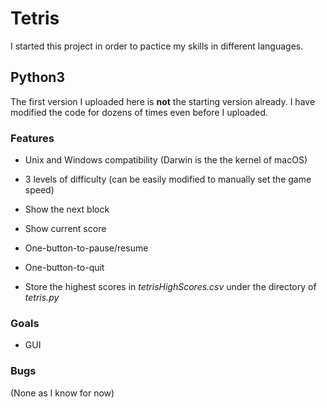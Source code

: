 # Tetris

I started this project in order to pactice my skills in different languages.

## Python3

The first version I uploaded here is **not** the starting version already. I have modified the code for dozens of times even before I uploaded.

### Features

- Unix and Windows compatibility (Darwin is the the kernel of macOS)

- 3 levels of difficulty (can be easily modified to manually set the game speed)

- Show the next block

- Show current score

- One-button-to-pause/resume

- One-button-to-quit

- Store the highest scores in *tetrisHighScores.csv* under the directory of *tetris.py*

### Goals

- GUI

### Bugs

(None as I know for now)

